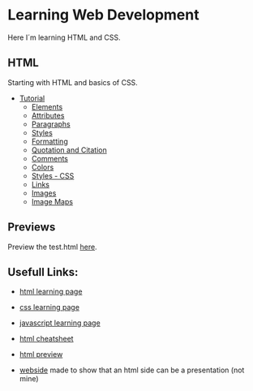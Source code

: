 # Learning Web Development
 
Here I´m learning HTML and CSS.

## HTML

Starting with HTML and basics of CSS.

- [Tutorial](/topics-HTML/01tutorial.md)
    - [Elements](/topics-HTML/01tutorial.md/#elements)
    - [Attributes](/topics-HTML/01tutorial.md/#attributes)
    - [Paragraphs](/topics-HTML/01tutorial.md/#paragraphs)
    - [Styles](/topics-HTML/01tutorial.md/#styles)
    - [Formatting](/topics-HTML/01tutorial.md/#formatting)
    - [Quotation and Citation](/topics-HTML/01tutorial.md/#quotation-and-citation)
    - [Comments](/topics-HTML/01tutorial.md/#comments)
    - [Colors](/topics-HTML/01tutorial.md/#colors)
    - [Styles - CSS](/topics-HTML/01tutorial.md/#styles---css)
    - [Links](/topics-HTML/01tutorial.md/#links)
    - [Images](/topics-HTML/01tutorial.md/#images)
    - [Image Maps](/topics-HTML/01tutorial.md/#image-maps)

## Previews

Preview the test.html [here](https://html-preview.github.io/?url=https://github.com/denispivo/Learning-Web-Development/blob/master/test.html).

## Usefull Links:

- [html learning page](https://www.w3schools.com/html/default.asp)

- [css learning page](https://www.w3schools.com/css/default.asp)

- [javascript learning page](https://www.w3schools.com/js/default.asp)

- [html cheatsheet](https://htmlcheatsheet.com/)

- [html preview](https://html-preview.github.io/)

- [webside](https://github.com/impress/impress.js) made to show that an html side can be a presentation (not mine)